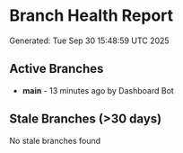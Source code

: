 # Branch Health Report
Generated: Tue Sep 30 15:48:59 UTC 2025

## Active Branches
- **main** - 13 minutes ago by Dashboard Bot

## Stale Branches (>30 days)
No stale branches found
